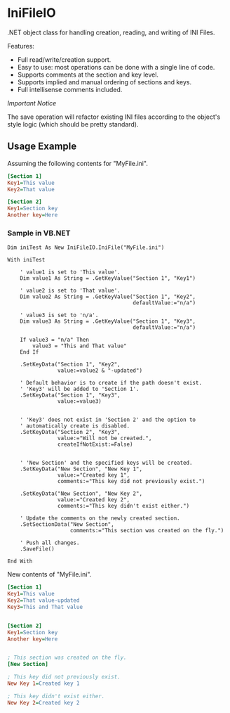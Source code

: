 # IniFileIO
.NET object class for handling creation, reading, and writing of INI Files.

Features:
- Full read/write/creation support.
- Easy to use: most operations can be done with a single line of code.
- Supports comments at the section and key level.
- Supports implied and manual ordering of sections and keys.
- Full intellisense comments included.

_Important Notice_

The save operation will refactor existing INI files according to the object's style logic (which should be pretty standard).



## Usage Example

Assuming the following contents for "MyFile.ini".

```ini
[Section 1]
Key1=This value
Key2=That value

[Section 2]
Key1=Section key
Another key=Here
```

### Sample in VB.NET

```vb.net
Dim iniTest As New IniFileIO.IniFile("MyFile.ini")

With iniTest

    ' value1 is set to 'This value'.
    Dim value1 As String = .GetKeyValue("Section 1", "Key1")

    ' value2 is set to 'That value'.
    Dim value2 As String = .GetKeyValue("Section 1", "Key2",
                                        defaultValue:="n/a")

    ' value3 is set to 'n/a'.
    Dim value3 As String = .GetKeyValue("Section 1", "Key3",
                                        defaultValue:="n/a")

    If value3 = "n/a" Then
        value3 = "This and That value"
    End If

    .SetKeyData("Section 1", "Key2",
                value:=value2 & "-updated")

    ' Default behavior is to create if the path doesn't exist.
    ' 'Key3' will be added to 'Section 1'.
    .SetKeyData("Section 1", "Key3",
                value:=value3)


    ' 'Key3' does not exist in 'Section 2' and the option to
    ' automatically create is disabled.
    .SetKeyData("Section 2", "Key3",
                value:="Will not be created.",
                createIfNotExist:=False)


    ' 'New Section' and the specified keys will be created.
    .SetKeyData("New Section", "New Key 1",
                value:="Created key 1",
                comments:="This key did not previously exist.")

    .SetKeyData("New Section", "New Key 2",
                value:="Created key 2",
                comments:="This key didn't exist either.")

    ' Update the comments on the newly created section.
    .SetSectionData("New Section",
                    comments:="This section was created on the fly.")

    ' Push all changes.
    .SaveFile()

End With
```

New contents of "MyFile.ini".

```ini
[Section 1]
Key1=This value
Key2=That value-updated
Key3=This and That value


[Section 2]
Key1=Section key
Another key=Here


; This section was created on the fly.
[New Section]

; This key did not previously exist.
New Key 1=Created key 1

; This key didn't exist either.
New Key 2=Created key 2
```
